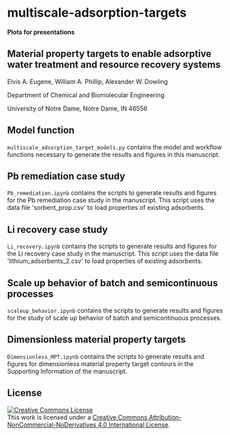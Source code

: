 # multiscale-adsorption-targets

**Plots for presentations**

## Material property targets to enable adsorptive water treatment and resource recovery systems

Elvis A. Eugene, William A. Phillip, Alexander W. Dowling

Department of Chemical and Biomolecular Engineering

University of Notre Dame, Notre Dame, IN 46556

## Model function
```multiscale_adsorption_target_models.py``` contains the model and workflow functions necessary to generate the results and figures in this manuscript.

## Pb remediation case study
```Pb_remediation.ipynb``` contains the scripts to generate results and figures for the Pb remediation case study in the manuscript. This script uses the data file 'sorbent_prop.csv' to load properties of existing adsorbents.

## Li recovery case study
```Li_recovery.ipynb``` contains the scripts to generate results and figures for the Li recovery case study in the manuscript. This script uses the data file 'lithium_adsorbents_2.csv' to load properties of existing adsorbents.

## Scale up behavior of batch and semicontinuous processes
```scaleup_behavior.ipynb``` contains the scripts to generate results and figures for the study of scale up behavior of batch and semicontinuous processes.

## Dimensionless material property targets
```Dimensionless_MPT.ipynb``` contains the scripts to generate results and figures for dimensionless material property target contours in the Supporting Information of the manuscript.

## License

<a rel="license" href="http://creativecommons.org/licenses/by-nc-nd/4.0/"><img alt="Creative Commons License" style="border-width:0" src="https://i.creativecommons.org/l/by-nc-nd/4.0/88x31.png" /></a><br />This work is licensed under a <a rel="license" href="http://creativecommons.org/licenses/by-nc-nd/4.0/">Creative Commons Attribution-NonCommercial-NoDerivatives 4.0 International License</a>.
